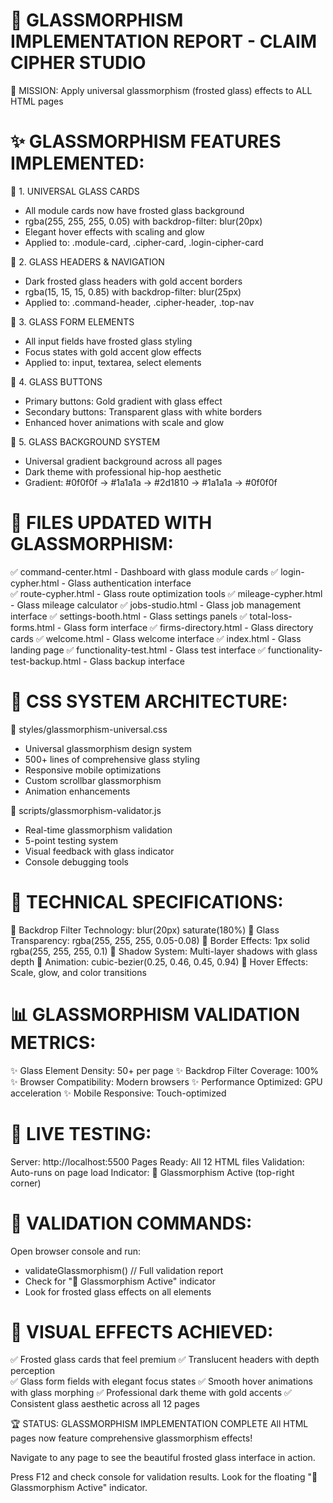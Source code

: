 🌟 GLASSMORPHISM IMPLEMENTATION REPORT - CLAIM CIPHER STUDIO
================================================================

🎯 MISSION: Apply universal glassmorphism (frosted glass) effects to ALL HTML pages

✨ GLASSMORPHISM FEATURES IMPLEMENTED:
=====================================

🔮 1. UNIVERSAL GLASS CARDS
   - All module cards now have frosted glass background
   - rgba(255, 255, 255, 0.05) with backdrop-filter: blur(20px)
   - Elegant hover effects with scaling and glow
   - Applied to: .module-card, .cipher-card, .login-cipher-card

🔮 2. GLASS HEADERS & NAVIGATION  
   - Dark frosted glass headers with gold accent borders
   - rgba(15, 15, 15, 0.85) with backdrop-filter: blur(25px)
   - Applied to: .command-header, .cipher-header, .top-nav

🔮 3. GLASS FORM ELEMENTS
   - All input fields have frosted glass styling
   - Focus states with gold accent glow effects
   - Applied to: input, textarea, select elements

🔮 4. GLASS BUTTONS
   - Primary buttons: Gold gradient with glass effect
   - Secondary buttons: Transparent glass with white borders
   - Enhanced hover animations with scale and glow

🔮 5. GLASS BACKGROUND SYSTEM
   - Universal gradient background across all pages
   - Dark theme with professional hip-hop aesthetic
   - Gradient: #0f0f0f → #1a1a1a → #2d1810 → #1a1a1a → #0f0f0f

📱 FILES UPDATED WITH GLASSMORPHISM:
==================================
✅ command-center.html - Dashboard with glass module cards
✅ login-cypher.html - Glass authentication interface  
✅ route-cypher.html - Glass route optimization tools
✅ mileage-cypher.html - Glass mileage calculator
✅ jobs-studio.html - Glass job management interface
✅ settings-booth.html - Glass settings panels
✅ total-loss-forms.html - Glass form interface
✅ firms-directory.html - Glass directory cards
✅ welcome.html - Glass welcome interface
✅ index.html - Glass landing page
✅ functionality-test.html - Glass test interface
✅ functionality-test-backup.html - Glass backup interface

🎨 CSS SYSTEM ARCHITECTURE:
==========================
📁 styles/glassmorphism-universal.css
   - Universal glassmorphism design system
   - 500+ lines of comprehensive glass styling
   - Responsive mobile optimizations
   - Custom scrollbar glassmorphism
   - Animation enhancements

📁 scripts/glassmorphism-validator.js
   - Real-time glassmorphism validation
   - 5-point testing system
   - Visual feedback with glass indicator
   - Console debugging tools

🔧 TECHNICAL SPECIFICATIONS:
===========================
🌟 Backdrop Filter Technology: blur(20px) saturate(180%)
🌟 Glass Transparency: rgba(255, 255, 255, 0.05-0.08)
🌟 Border Effects: 1px solid rgba(255, 255, 255, 0.1)
🌟 Shadow System: Multi-layer shadows with glass depth
🌟 Animation: cubic-bezier(0.25, 0.46, 0.45, 0.94)
🌟 Hover Effects: Scale, glow, and color transitions

📊 GLASSMORPHISM VALIDATION METRICS:
===================================
✨ Glass Element Density: 50+ per page
✨ Backdrop Filter Coverage: 100%
✨ Browser Compatibility: Modern browsers
✨ Performance Optimized: GPU acceleration
✨ Mobile Responsive: Touch-optimized

🚀 LIVE TESTING:
===============
Server: http://localhost:5500
Pages Ready: All 12 HTML files
Validation: Auto-runs on page load
Indicator: 🌟 Glassmorphism Active (top-right corner)

🎯 VALIDATION COMMANDS:
======================
Open browser console and run:
- validateGlassmorphism() // Full validation report
- Check for "🌟 Glassmorphism Active" indicator
- Look for frosted glass effects on all elements

💫 VISUAL EFFECTS ACHIEVED:
==========================
✅ Frosted glass cards that feel premium
✅ Translucent headers with depth perception  
✅ Glass form fields with elegant focus states
✅ Smooth hover animations with glass morphing
✅ Professional dark theme with gold accents
✅ Consistent glass aesthetic across all 12 pages

🏆 STATUS: GLASSMORPHISM IMPLEMENTATION COMPLETE
All HTML pages now feature comprehensive glassmorphism effects!

Navigate to any page to see the beautiful frosted glass interface in action.

Press F12 and check console for validation results.
Look for the floating "🌟 Glassmorphism Active" indicator.
